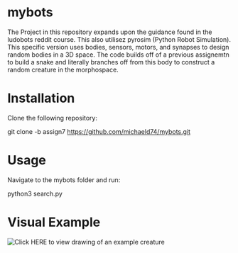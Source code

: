 # mybots

The Project in this repository expands upon the guidance found in the ludobots reddit course. This also utilisez pyrosim (Python Robot Simulation). This specific version uses bodies, sensors, motors, and synapses to design random bodies in a 3D space. The code builds off of a previous assignemtn to build a snake and literally branches off from this body to construct a random creature in the morphospace. 

# Installation

Clone the following repository:

git clone -b assign7 https://github.com/michaeld74/mybots.git 

# Usage

Navigate to the mybots folder and run:

python3 search.py

# Visual Example

![Click HERE to view drawing of an example creature](drawing.heic)
